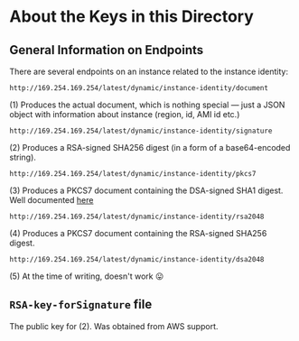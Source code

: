 # About the Keys in this  Directory

## General Information on Endpoints

There are several endpoints on an instance related to the instance identity:

```
http://169.254.169.254/latest/dynamic/instance-identity/document
```
(1) Produces the actual document, which is nothing special — just a JSON object with information about instance (region, id, AMI id etc.)

```
http://169.254.169.254/latest/dynamic/instance-identity/signature
```
(2) Produces a RSA-signed SHA256 digest (in a form of a base64-encoded string).

```
http://169.254.169.254/latest/dynamic/instance-identity/pkcs7
```
(3) Produces a PKCS7 document containing the DSA-signed SHA1 digest. Well documented [here](https://docs.aws.amazon.com/AWSEC2/latest/UserGuide/instance-identity-documents.html)

```
http://169.254.169.254/latest/dynamic/instance-identity/rsa2048
```
(4) Produces a PKCS7 document containing the RSA-signed SHA256 digest.

```
http://169.254.169.254/latest/dynamic/instance-identity/dsa2048
```
(5) At the time of writing, doesn't work 😛

## `RSA-key-forSignature` file

The public key for (2). Was obtained from AWS support.